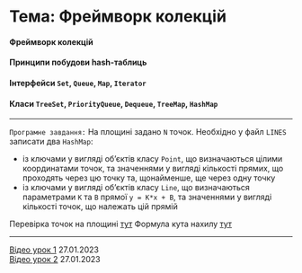 # Тема: Фреймворк колекцій

#### Фреймворк колекцій
#### Принципи побудови hash-таблиць
#### Інтерфейси `Set`, `Queue`, `Мар`, `Iterator`
#### Класи `TreeSet`, `PriorityQueue`, `Dequeue`, `TreeMap`, `HashMap`

<hr>

`Програмне завдання:` На площині задано `N` точок. Необхідно у файл `LINES` записати два `HashMap`:
- із ключами у вигляді об’єктів класу `Point`, що визначаються цілими координатами точок, та значеннями у вигляді
  кількості прямих, що проходять через цю точку та, щонайменше, ще через одну точку
- із ключами у вигляді об’єктів класу `Line`, що визначаються параметрами `К` та `В` прямої `y = K*x + B`, та
  значеннями у вигляді кількості точок, що належать цій прямій

Перевірка точок на площині [тут](https://www.geogebra.org/geometry)
Формула кута нахилу [тут](https://www.omnicalculator.com/math/slope-intercept-form)

<hr>

[Відео урок 1](https://youtu.be/iIIgqudkOBY) 27.01.2023 <br>
[Відео урок 2](https://youtu.be/EnsRlSV_qi8) 27.01.2023
